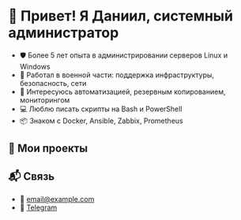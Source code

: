 # 👋 Привет! Я Даниил, системный администратор

- 🛡 Более 5 лет опыта в администрировании серверов Linux и Windows
- 📡 Работал в военной части: поддержка инфраструктуры, безопасность, сети
- 🧰 Интересуюсь автоматизацией, резервным копированием, мониторингом
- 💻 Люблю писать скрипты на Bash и PowerShell
- 📦 Знаком с Docker, Ansible, Zabbix, Prometheus

## 🔧 Мои проекты


## 📬 Связь

- 📧 email@example.com
- 💬 [Telegram](https://t.me/твойник)
